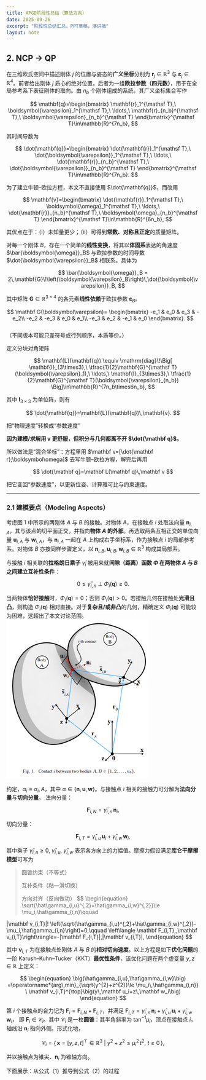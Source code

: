 ```yaml
---
title: APGD阶段性总结（算法方向）
date: 2025-09-26
excerpt: "阶段性总结汇总，PPT草稿，演讲搞"
layout: note
---
```


## 2. NCP -> QP

在三维欧氏空间中描述刚体 $j$ 的位置与姿态的**广义坐标**分别为 $\mathbf{r}_j \in \mathbb{R}^3$ 与 $\boldsymbol{\varepsilon}_j \in \mathbb{R}^4$。前者给出刚体 $j$ 质心的绝对位置，后者为一组**欧拉参数（四元数）**，用于在全局参考系下表征刚体的取向。由 $n_b$ 个刚体组成的系统，其广义坐标集合写作

$$
\mathbf{q}=\begin{bmatrix}
\mathbf{r}_1^{\mathsf T},\ \boldsymbol{\varepsilon}_1^{\mathsf T},\ \ldots,\ \mathbf{r}_{n_b}^{\mathsf T},\ \boldsymbol{\varepsilon}_{n_b}^{\mathsf T}
\end{bmatrix}^{\mathsf T}\in\mathbb{R}^{7n_b},
$$

其时间导数为

$$
\dot{\mathbf{q}}=\begin{bmatrix}
\dot{\mathbf{r}}_1^{\mathsf T},\ \dot{\boldsymbol{\varepsilon}}_1^{\mathsf T},\ \ldots,\ \dot{\mathbf{r}}_{n_b}^{\mathsf T},\ \dot{\boldsymbol{\varepsilon}}_{n_b}^{\mathsf T}
\end{bmatrix}^{\mathsf T}\in\mathbb{R}^{7n_b}.
$$

为了建立牛顿–欧拉方程，本文不直接使用 $\dot{\mathbf{q}}$，而改用

$$
\mathbf{v}=\begin{bmatrix}
\dot{\mathbf{r}}_1^{\mathsf T},\ \boldsymbol{\omega}_1^{\mathsf T},\ \ldots,\ \dot{\mathbf{r}}_{n_b}^{\mathsf T},\ \boldsymbol{\omega}_{n_b}^{\mathsf T}
\end{bmatrix}^{\mathsf T}\in\mathbb{R}^{6n_b},
$$

其优点在于：（i）未知量更少；（ii）可得到**常数、对称且正定**的质量矩阵。

对每一个刚体 $B$，存在一个简单的**线性变换**，将其以**体固系**表达的角速度 $\bar{\boldsymbol{\omega}}_B$ 与欧拉参数的时间导数 $\dot{\boldsymbol{\varepsilon}}_B$ 相联系。具体为

$$
\bar{\boldsymbol{\omega}}_B = 2\,\mathbf{G}\!\left(\boldsymbol{\varepsilon}_B\right)\,\dot{\boldsymbol{\varepsilon}}_B,
$$

其中矩阵 $\mathbf{G}\in\mathbb{R}^{3\times4}$ 的各元素**线性依赖**于欧拉参数 $\boldsymbol{\varepsilon}_B$。

$$
\mathbf G(\boldsymbol\varepsilon)=
\begin{bmatrix}
-e_1 & e_0 & e_3 & -e_2\\
-e_2 & -e_3 & e_0 & e_1\\
-e_3 & e_2 & -e_1 & e_0
\end{bmatrix}.
$$   
（不同版本可能只差符号或行列顺序，本质等价。）

定义分块对角矩阵

$$
\mathbf{L}(\mathbf{q}) \equiv \mathrm{diag}\!\Big[
\mathbf{I}_{3\times3},\ \tfrac{1}{2}\mathbf{G}^{\mathsf T}(\boldsymbol{\varepsilon}_1),\ \ldots,\ 
\mathbf{I}_{3\times3},\ \tfrac{1}{2}\mathbf{G}^{\mathsf T}(\boldsymbol{\varepsilon}_{n_b})
\Big]\in\mathbb{R}^{7n_b\times6n_b},
$$

其中 $\mathbf{I}_{3\times3}$ 为单位阵，则有

$$
\dot{\mathbf{q}}=\mathbf{L}(\mathbf{q})\,\mathbf{v}.
$$

把“物理速度”转换成“参数速度”

**因为建模/求解用 $\mathbf v$ 更舒服，但积分与几何都离不开 $\dot{\mathbf q}$。**

所以做法是“混合坐标”：方程里用 $\mathbf v=[\dot{\mathbf r};\boldsymbol\omega]$ 去写牛顿–欧拉方程，解完后再用

$$
\dot{\mathbf q}=\mathbf L(\mathbf q)\,\mathbf v
$$

把它变回“参数速度”，以更新位姿、计算雅可比与约束速度。

---

### 2.1 建模要点（Modeling Aspects）

考虑图 1 中所示的两刚体 $A$ 与 $B$ 的接触。对物体 $A$，在接触点 $i$ 处取法向量 $\mathbf{n}_{i,A}$，其与该点的切平面正交，并指向**物体 $A$ 的外部**。再选取两条互相正交的单位向量 $\mathbf{u}_{i,A}$ 与 $\mathbf{w}_{i,A}$，与 $\mathbf{n}_{i,A}$ 一起在 $A$ 上构成右手坐标系，作为接触点 $i$ 的局部参考系。对物体 $B$ 亦按同样步骤定义，以 $\mathbf{n}_{i,B},\,\mathbf{u}_{i,B},\,\mathbf{w}_{i,B}\in\mathbb{R}^3$ 构成其局部系。

与接触 $i$ 相关联的**拉格朗日乘子** $\hat{\gamma}_i$ 被用来就**间隙（距离）**函数 $\Phi$ 在两物体 $A$ 与 $B$ 之间建立**互补性条件**：

$$
0 \le \hat{\gamma}_{i,n}\ \perp\ \Phi_i(\mathbf{q}) \ge 0 .
$$

当两物体**恰好接触**时，$\Phi_i(\mathbf{q})=0$；否则 $\Phi_i(\mathbf{q})>0$。若接触几何在接触处**光滑且凸**，则构造 $\Phi_i(\mathbf{q})$ 相对直接。对于**复杂且/或非凸**的几何，精确定义 $\Phi_i(\mathbf{q})$ 可能较为困难，这超出了本文讨论范围。
![图 1](image-1.png)

约定，$\alpha_i \equiv \alpha_i,A$，其中 $\alpha \in \{\mathbf n,\mathbf u,\mathbf w\}$。与接触点 $i$ 相关的接触力可分解为**法向分量**与**切向分量**。
法向分量：

$$
\mathbf F_{i,N}=\hat\gamma_{i,n}\,\mathbf n_i,
$$

切向分量：

$$
\mathbf F_{i,T}=\hat\gamma_{i,u}\,\mathbf u_i+\hat\gamma_{i,w}\,\mathbf w_i,
$$

其中乘子 $\hat\gamma_{i,n}\ge 0,\ \hat\gamma_{i,u},\ \hat\gamma_{i,w}$ 表示各方向上的力幅值。摩擦力假设满足**库仑干摩擦模型**可写为

> 圆锥约束（不等式）
> 
> 互补条件（粘—滑切换）
> 
> 方向对齐（反向做功）
$$
\begin{equation}
\sqrt{\hat\gamma_{i,u}^{\,2}+\hat\gamma_{i,w}^{\,2}}\le \mu_i\,\hat\gamma_{i,n}\qquad

\|\mathbf v_{i,T}\|\!
\left(\sqrt{\hat\gamma_{i,u}^{\,2}+\hat\gamma_{i,w}^{\,2}}-\mu_i\,\hat\gamma_{i,n}\right)=0,\qquad
\left\langle \mathbf F_{i,T},\,\mathbf v_{i,T}\right\rangle=-\|\mathbf F_{i,T}\|\,\|\mathbf v_{i,T}\|,
\end{equation}
$$

其中 $\mathbf v_{i,T}$ 为在接触点处刚体 $A$ 与 $B$ 的**相对切向速度**。以上方程是如下**优化问题**的一阶 Karush–Kuhn–Tucker（KKT）**最优性条件**，该优化问题在两个虚变量 $y,z\in\mathbb R$ 上定义：

$$
\begin{equation}
\big(\hat\gamma_{i,u},\hat\gamma_{i,w}\big)
=\operatorname*{arg\,min}_{\sqrt{y^{2}+z^{2}}\le \mu_i\,\hat\gamma_{i,n}}
\ \mathbf v_{i,T}^{\top}\big(y\,\mathbf u_i+z\,\mathbf w_i\big)
\end{equation}
$$

第 $i$ 个接触点的合力记为 $\mathbf F_i=\mathbf F_{i,N}+\mathbf F_{i,T}$，并满足
$\mathbf F_{i,T}=\hat\gamma_{i,n}\,\mathbf n_i+\hat\gamma_{i,u}\,\mathbf u_i+\hat\gamma_{i,w}\,\mathbf w_i$，
即 $\mathbf F_i\in\mathcal C_i$。其中 $\mathcal C_i$ 是一枚**圆锥**：其半角斜率为 $\tan^{-1}\mu_i$，顶点在接触点 $i$，轴线沿 $\mathbf n_i$ 指向外侧。形式化地，

$$
\mathcal C_i=\left\{\,\mathbf x=[y,z,t]^{\top}\in\mathbb R^3\ \big|\ y^2+z^2\le \mu_i^2\,t^2,\ t\ge 0\,\right\},
$$

并以接触点为锥尖、$\mathbf n_i$ 为锥轴方向。

下面展示：从公式（1）推导到公式（2）的过程


